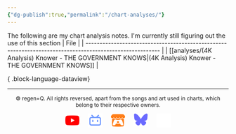 ```yaml
---
{"dg-publish":true,"permalink":"/chart-analyses/"}
---
```


The following are my chart analysis notes. I'm currently still figuring out the use of this section
| File                                                                                                     |
| -------------------------------------------------------------------------------------------------------- |
| [[analyses/(4K Analysis) Knower - THE GOVERNMENT KNOWS\|(4K Analysis) Knower - THE GOVERNMENT KNOWS]] |

{ .block-language-dataview}

<hr><p style="text-align: center; font-size: 12px;">🄯 regen=Q. All rights reversed, apart from the songs and art used in charts, which belong to their respective owners.</p> <div style="display: flex; flex-direction: row; justify-content: center; gap: 20px;"> 	<a href="https://www.youtube.com/@regen-Q" target="_blank"><img src="https://raw.githubusercontent.com/keannyooi/regenq-charting-archive/refs/heads/main/youtube.svg" width="32"></a> 	<a href="https://space.bilibili.com/3546594718780149" target="_blank"><img src="https://raw.githubusercontent.com/keannyooi/regenq-charting-archive/refs/heads/main/bilibili.svg" width="32"></a> 	<a href="https://regenq.itch.io/" target="_blank"><img src="https://raw.githubusercontent.com/keannyooi/regenq-charting-archive/refs/heads/main/itch.svg" width="32" target="_blank"></a> 	<a href="https://bsky.app/profile/regen-q.bsky.social" target="_blank"><img src="https://raw.githubusercontent.com/keannyooi/regenq-charting-archive/refs/heads/main/bluesky.svg" width="32"></a> 	<a href="https://github.com/keannyooi" target="_blank"><img src="https://raw.githubusercontent.com/keannyooi/regenq-charting-archive/refs/heads/main/github.svg" width="32"></a> </div>